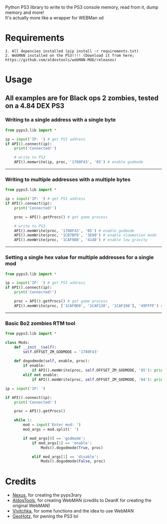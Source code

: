 Python PS3 library to write to the PS3 console memory, read from it, dump memory and more! <br>
It's actually more like a wrapper for WEBMan xd

# Requirements
```
1. All depencies installed (pip install -r requirements.txt)
2. WebMAN installed on the PS3!!!! (Download it from here; https://github.com/aldostools/webMAN-MOD/releases)
```

# Usage
## All examples are for Black ops 2 zombies, tested on a 4.84 DEX PS3

### Writing to a single address with a single byte
```py
from pyps3.lib import *

ip = input('IP: ') # get PS3 address
if API().connect(ip):
    print('Connected!')

    # write to PS3
    API().memwrite(ip, proc, '1780F43', '05') # enable godmode
```

----

### Writing to multiple addresses with a multiple bytes
```py
from pyps3.lib import *

ip = input('IP: ') # get PS3 address
if API().connect(ip):
    print('Connected!')

    proc = API().getProcs() # get game process

    # write to PS3
    API().memWrite(proc, '1780F43', '05') # enable godmode
    API().memWrite(proc, '1CB7BF8', '3E80') # enable slowmotion mode
    API().memWrite(proc, '1CAF9D8', '4148') # enable low gravity
```

----

### Setting a single hex value for multiple addresses for a single mod
```py
from pyps3.lib import *

ip = input('IP: ') # get PS3 address
if API().connect(ip):
    print('Connected!')

    proc = API().getProcs() # get game process
    API().memWrite(proc, ['1CAF0D8', '1CAF138', '1CAF198'], '49FFFF') # write to the memory
```

----

### Basic Bo2 zombies RTM tool
```py
from pyps3.lib import *

class Mods:
    def __init__(self):
        self.OFFSET_ZM_GODMODE = '1780F43'
    
    def dogodmode(self, enable, proc):
        if enable:
            if API().memWrite(proc, self.OFFSET_ZM_GODMODE, '05'): print('Godmode enabled')
        elif not enable:
            if API().memWrite(proc, self.OFFSET_ZM_GODMODE, '04'): print('Godmode disabled')

ip = input('IP: ')

if API().connect(ip):
    print('Connected!')

    proc = API().getProcs()

    while 1:
        mod = input('Enter mod: ')
        mod_args = mod.split(' ')

        if mod_args[0] == 'godmode':
            if mod_args[1] == 'enable':
                Mods().dogodmode(True, proc)

            elif mod_args[1] == 'disable':
                Mods().dogodmode(False, proc)
```

# Credits
- [Nexus](https://github.com/Nexuzzzz), for creating the pyps3rary
- [AldosTools](https://github.com/aldostools), for creating WebMAN (credits to DeanK for creating the original WebMAN)
- [Vivitchka](https://github.com/inthecatsdreams), for some functions and the idea to use WebMAN 
- [GeoHotz](https://github.com/geohot), for pwning the PS3 lol